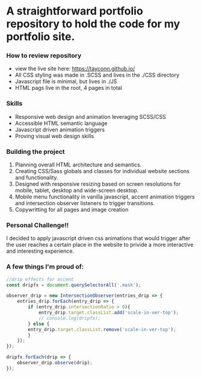 # A straightforward portfolio repository to hold the code for my portfolio site.

### How to review repository
- view the live site here: https://tayconn.github.io/ 
- All CSS styling was made in .SCSS and lives in the ./CSS directory
- Javascript file is minimal, but lives in ./JS
- HTML pags live in the root, 4 pages in total 

### Skills
- Responsive web design and animation leveraging SCSS/CSS
- Accessible HTML semantic language
- Javascript driven animation triggers
- Proving visual web design skills

### Building the project

1. Planning overall HTML architecture and semantics.
2. Creating CSS/Sass globals and classes for individual website sections and functionality.
3. Designed with responsive resizing based on screen resolutions for mobile, tablet, desktop and wide-screen desktop.
4. Mobile menu functionality in vanilla javascript, accent animation triggers and intersection observer listeners to trigger transitions.
5. Copywritting for all pages and image creation

### Personal Challenge!!

I decided to apply javascript driven css animations that would trigger after the user reaches a certain place in the website to privide a more interactive and interesting experience.

### A few things I'm proud of:
```js
//drip effects for accent
const dripfx = document.querySelectorAll('.mask');

observer_drip = new IntersectionObserver(entries_drip => {
    entries_drip.forEach(entry_drip => {
        if (entry_drip.intersectionRatio > 0){
            entry_drip.target.classList.add('scale-in-ver-top');
            // console.log(dripfx);
        } else {
        entry_drip.target.classList.remove('scale-in-ver-top');
        }
    });
});

dripfx.forEach(drip => {
    observer_drip.observe(drip);
});
```
